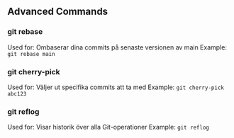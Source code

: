 ## Advanced Commands
### git rebase
Used for: Ombaserar dina commits på senaste versionen av main
Example: `git rebase main`

### git cherry-pick
Used for: Väljer ut specifika commits att ta med
Example: `git cherry-pick abc123`

### git reflog
Used for: Visar historik över alla Git-operationer
Example: `git reflog`